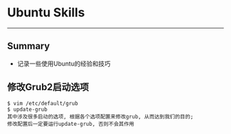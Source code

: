 # **Ubuntu Skills**
***


## **Summary**
 * 记录一些使用Ubuntu的经验和技巧



## **修改Grub2启动选项**
    $ vim /etc/default/grub 
    $ update-grub 
    其中涉及很多启动的选项, 根据各个选项配置来修改grub, 从而达到我们的目的;
    修改配置后一定要运行update-grub, 否则不会其作用
